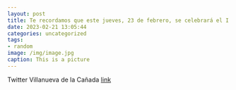 ```yaml
---
layout: post
title: Te recordamos que este jueves, 23 de febrero, se celebrará el I Foro Local de Educación Financiera para Familias, a las 1800 ho...
date: 2023-02-21 13:05:44
categories: uncategorized
tags:
- random
image: /img/image.jpg
caption: This is a picture
---
```

Twitter Villanueva de la Cañada [link](https://twitter.com/AytoVDLCanada/status/1627669491147542531)
